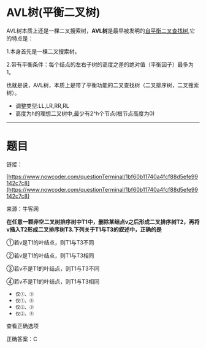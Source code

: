 # AVL树(平衡二叉树)

AVL树本质上还是一棵二叉搜索树，**AVL树**是最早被发明的[自平衡二叉查找树](https://link.zhihu.com/?target=https%3A//zh.wikipedia.org/wiki/%25E8%2587%25AA%25E5%25B9%25B3%25E8%25A1%25A1%25E4%25BA%258C%25E5%258F%2589%25E6%259F%25A5%25E6%2589%25BE%25E6%25A0%2591),它的特点是： 

1.本身首先是一棵二叉搜索树。

2.带有平衡条件：每个结点的左右子树的高度之差的绝对值（平衡因子）最多为1。

也就是说，AVL树，本质上是带了平衡功能的二叉查找树（二叉排序树，二叉搜索树）。

- 调整类型:LL,LR,RR,RL
- 高度为h的理想二叉树中,最少有2^h个节点(根节点高度为0)

---

# 题目

链接：

[https://www.nowcoder.com/questionTerminal/1bf60b11740a4fcf88d5efe99142c7c8](https://www.nowcoder.com/questionTerminal/1bf60b11740a4fcf88d5efe99142c7c8)

来源：牛客网

**在任意一颗非空二叉树排序树中T1中，删除某结点v之后形成二叉排序树T2，再将v插入T2形成二叉排序树T3.下列关于T1与T3的叙述中，正确的是**

①若v是T1的叶结点，则T1与T3不同

②若v是T1的叶结点，则T1与T3相同

③若v不是T1的叶结点，则T1与T3不同

④若v不是T1的叶结点，则T1与T3相同

- `仅①、③`
- `仅①、④`
- `仅②、③`
- `仅②、④`

查看正确选项

正确答案：C